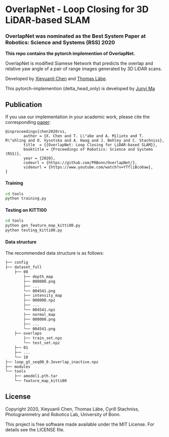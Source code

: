 # OverlapNet - Loop Closing for 3D LiDAR-based SLAM

### OverlapNet was nominated as the Best System Paper at Robotics: Science and Systems (RSS) 2020 

**This repo contains the pytorch implemention of OverlapNet.**   

OverlapNet is modified Siamese Network that predicts the overlap and relative yaw angle of a pair of range images generated by 3D LiDAR scans. 

Developed by [Xieyuanli Chen](http://www.ipb.uni-bonn.de/people/xieyuanli-chen/) and [Thomas Läbe](https://www.ipb.uni-bonn.de/people/thomas-laebe/).

This pytorch-implemention (delta_head_only) is developed by [Junyi Ma](https://github.com/BIT-MJY)  


## Publication
If you use our implementation in your academic work, please cite the corresponding [paper](https://www.ipb.uni-bonn.de/wp-content/papercite-data/pdf/chen2020rss.pdf):  
    
	@inproceedings{chen2020rss, 
			author = {X. Chen and T. L\"abe and A. Milioto and T. R\"ohling and O. Vysotska and A. Haag and J. Behley and C. Stachniss},
			title  = {{OverlapNet: Loop Closing for LiDAR-based SLAM}},
			booktitle = {Proceedings of Robotics: Science and Systems (RSS)},
			year = {2020},
			codeurl = {https://github.com/PRBonn/OverlapNet/},
			videourl = {https://www.youtube.com/watch?v=YTfliBco6aw},
	}




#### Training
```bash
cd tools
python training.py
```

#### Testing on KITTI00
```bash
cd tools
python gen_feature_map_kitti00.py
python testing_kitti00.py
```


#### Data structure

The recommended data structure is as follows:

```bash
├── config
├── dataset_full
    ├── 00
        ├── depth_map
	    ├── 000000.png
	    ├── ...
	    └── 004541.png
        ├── intensity_map
	    ├── 000000.npz
	    ├── ...
	    └── 004541.npz
        ├── normal_map
	    ├── 000000.png
	    ├── ...
	    └── 004541.png
	├── overlaps
	    ├── train_set.npz
	    └── test_set.npz
    ├── 01
    ├── ...
    └── 10
├── loop_gt_seq00_0.3overlap_inactive.npz
├── modules
└── tools
    ├── amodel1.pth.tar
    └── feature_map_kitti00
```

## License

Copyright 2020, Xieyuanli Chen, Thomas Läbe, Cyrill Stachniss, Photogrammetry and Robotics Lab, University of Bonn.

This project is free software made available under the MIT License. For details see the LICENSE file.


